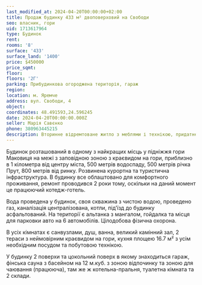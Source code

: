 ```yaml
---
last_modified_at: 2024-04-20T00:00:00+02:00
title: Продаж будинку 433 м² двоповерховий на Свободи
seo: власник, гори
uid: 1713617964
type: Будинок
rent:
rooms: '8'
surface: '433'
surface_land: '1400'
price: $450000
price_sqmt:
floor:
floors: '2Г'
parking: Прибудинкова огороджена територія, гараж
region:
location: м. Яремче
address: вул. Свободи, 4
object:
coordinates: 48.491593,24.596245
date: 2024-04-20T00:00:00.000Z
seller: Марія Савєнко
phone: 380963445215
description: Вторинне відремтоване житло з меблями і технікою, придатне і готове для проживання
---
```


Будинок розташований в одному з найкращих мiсць у пiднiжжя гори Маковиця на межi з заповiдною зоною з краєвидом на гори, приблизно в 1 кілометра від центру міста, 500 метрiв водоспаду, 500 метрiв рiчка Прут, 800 метрiв вiд ринку. Розвинена курортна та туристична iнфраструктура. В будинку все облаштовано для комфортного проживання, ремонт проводився 2 роки тому, оскiльки на даний момент це працюючий котедж-готель.

Вода проведена у будинок, своя скважина з чистою водою, проведено газ, каналiзацiя централiзована, котли, під'їзд до будинку асфальтований. На території є альтанка з мангалом, гойдалка та місця для парковки авто на 6 автомобілів. Цілодобова фізична охорона.

В усіх кімнатах є санвузлами, душ, ванна, великий камінний зал, 2 тераси з неймовірним краєвидом на гори, кухня площею 16.7 м² з усім необхідним посудом та побутовою технікою.

У будинку 2 поверхи та цокольний поверх в якому знаходиться гараж, фінська сауна з басейном на 12 м.куб. з зоною відпочинку та зоною для чаювання (працююча), там же ж котельна-пральня, туалетна кімната та 2 склади.
